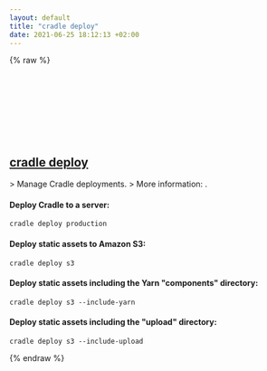 ```yaml
---
layout: default
title: "cradle deploy"
date: 2021-06-25 18:12:13 +02:00
---
```

{% raw %}
<h2 id="cradle-deploy">
  <a href="/en/common/cradle-deploy.html">cradle deploy</a> <a href="#cradle-deploy"><svg class="icon">
    <use href="/assets/images/unicode_sprite.svg#link" />
  </svg></a>
</h2>
> Manage Cradle deployments.
> More information: <https://cradlephp.github.io/docs/3.B.-Reference-Command-Line-Tools.html#deploy>.

#### Deploy Cradle to a server:
```shell
cradle deploy production
```
#### Deploy static assets to Amazon S3:
```shell
cradle deploy s3
```
#### Deploy static assets including the Yarn "components" directory:
```shell
cradle deploy s3 --include-yarn
```
#### Deploy static assets including the "upload" directory:
```shell
cradle deploy s3 --include-upload
```
{% endraw %}